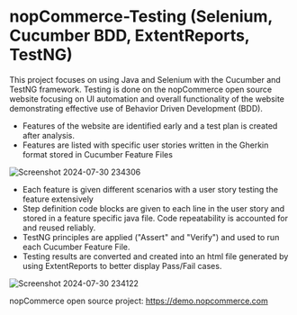 # nopCommerce-Testing (Selenium, Cucumber BDD, ExtentReports, TestNG)
This project focuses on using Java and Selenium with the Cucumber and TestNG framework. Testing is done on the nopCommerce open source website focusing on UI automation and overall functionality of the website demonstrating effective use of Behavior Driven Development (BDD).

* Features of the website are identified early and a test plan is created after analysis.
* Features are listed with specific user stories written in the Gherkin format stored in Cucumber Feature Files

![Screenshot 2024-07-30 234306](https://github.com/user-attachments/assets/36c7a85e-1366-4e92-a547-a1b6b2e89c3a)
* Each feature is given different scenarios with a user story testing the feature extensively
* Step definition code blocks are given to each line in the user story and stored in a feature specific java file. Code repeatability is accounted for and reused reliably.
* TestNG principles are applied ("Assert" and "Verify") and used to run each Cucumber Feature File.
* Testing results are converted and created into an html file generated by using ExtentReports to better display Pass/Fail cases.

![Screenshot 2024-07-30 234122](https://github.com/user-attachments/assets/da552e99-0164-4bec-bc61-408e4d07062a)


nopCommerce open source project: https://demo.nopcommerce.com 
